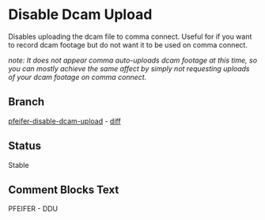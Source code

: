 # Disable Dcam Upload
Disables uploading the dcam file to comma connect. Useful for if you want to
record dcam footage but do not want it to be used on comma connect.

_note: It does not appear comma auto-uploads dcam footage at this time, so you
can mostly achieve the same affect by simply not requesting uploads of your dcam
footage on comma connect._

## Branch
[pfeifer-disable-dcam-upload](https://github.com/pfeiferj/openpilot/tree/pfeifer-disable-dcam-upload)
\-
[diff](https://github.com/commaai/openpilot/compare/master...pfeiferj:openpilot:pfeifer-disable-dcam-upload)


## Status
Stable

## Comment Blocks Text
PFEIFER - DDU
